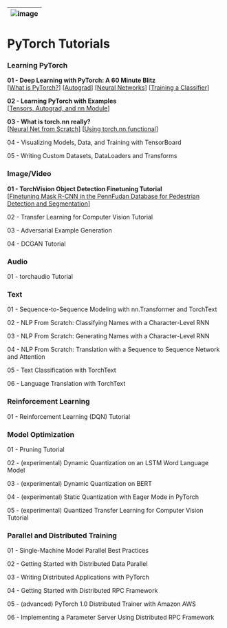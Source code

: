 |![image](https://github.com/Royal-526/PyTorch-Tutorials/blob/master/pytorch.png)|
|---|

# PyTorch Tutorials


### Learning PyTorch

<b>01 - Deep Learning with PyTorch: A 60 Minute Blitz</b><br>
[[What is PyTorch?](https://github.com/Royal-526/PyTorch-Tutorials/blob/master/Notebooks/Deep%20Learning%20with%20PyTorch%20A%2060%20Minute%20Blitz%20-%20P1.ipynb)]
[[Autograd](https://github.com/Royal-526/PyTorch-Tutorials/blob/master/Notebooks/Deep%20Learning%20with%20PyTorch%20A%2060%20Minute%20Blitz%20-%20P2.ipynb)]
[[Neural Networks](https://github.com/Royal-526/PyTorch-Tutorials/blob/master/Notebooks/Deep%20Learning%20with%20PyTorch%20A%2060%20Minute%20Blitz%20-%20P3.ipynb)]
[[Training a Classifier](https://github.com/Royal-526/PyTorch-Tutorials/blob/master/Notebooks/Deep%20Learning%20with%20PyTorch%20A%2060%20Minute%20Blitz%20-%20P4.ipynb)]

<b>02 - Learning PyTorch with Examples</b><br>
[[Tensors, Autograd, and nn Module](https://github.com/Royal-526/PyTorch-Tutorials/blob/master/Notebooks/Learning%20PyTorch%20with%20Examples.ipynb)]

<b>03 - What is torch.nn really?</b><br>
[[Neural Net from Scratch](https://github.com/Royal-526/PyTorch-Tutorials/blob/master/Notebooks/What%20is%20Torch%20nn%20Really%20-%20P1.ipynb)]
[[Using torch.nn.functional](https://github.com/Royal-526/PyTorch-Tutorials/blob/master/Notebooks/What%20is%20Torch%20nn%20Really%20-%20P2.ipynb)]

04 - Visualizing Models, Data, and Training with TensorBoard

05 - Writing Custom Datasets, DataLoaders and Transforms


### Image/Video

<b>01 - TorchVision Object Detection Finetuning Tutorial</b><br>
[[Finetuning Mask R-CNN in the PennFudan Database for Pedestrian Detection and Segmentation]()]

02 - Transfer Learning for Computer Vision Tutorial

03 - Adversarial Example Generation

04 - DCGAN Tutorial


### Audio

01 - torchaudio Tutorial


### Text

01 - Sequence-to-Sequence Modeling with nn.Transformer and TorchText

02 - NLP From Scratch: Classifying Names with a Character-Level RNN

03 - NLP From Scratch: Generating Names with a Character-Level RNN

04 - NLP From Scratch: Translation with a Sequence to Sequence Network and Attention

05 - Text Classification with TorchText

06 - Language Translation with TorchText


### Reinforcement Learning

01 - Reinforcement Learning (DQN) Tutorial


### Model Optimization

01 - Pruning Tutorial

02 - (experimental) Dynamic Quantization on an LSTM Word Language Model

03 - (experimental) Dynamic Quantization on BERT

04 - (experimental) Static Quantization with Eager Mode in PyTorch

05 - (experimental) Quantized Transfer Learning for Computer Vision Tutorial


### Parallel and Distributed Training

01 - Single-Machine Model Parallel Best Practices

02 - Getting Started with Distributed Data Parallel

03 - Writing Distributed Applications with PyTorch

04 - Getting Started with Distributed RPC Framework

05 - (advanced) PyTorch 1.0 Distributed Trainer with Amazon AWS

06 - Implementing a Parameter Server Using Distributed RPC Framework



